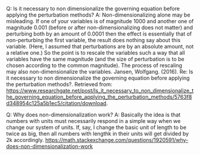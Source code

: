 Q: Is it necessary to non dimensionalize the governing equation before applying the perturbation methods?
A: Non-dimensionalizing alone may be misleading. If one of your variables is of magnitude 1000 and another one of magnitude 0.001 (before or after non-dimensionalizing does not matter) and perturbing both by an amount of 0.0001 then the effect is essentially that of non-perturbing the first variable, the result does nothing say about this variable. (Here, I assumed that perturbations are by an absolute amount, not a relative one.) So the point is to rescale the variables such a way that all variables have the same magnitude (and the size of perturbation is to be chosen according to the common magnitude). The process of rescaling may also non-dimensionalize the variables.
  Jansen, Wolfgang. (2016). Re: Is it necessary to  non dimensionalize the governing equation before applying the perturbation methods?. Retrieved from: https://www.researchgate.net/post/Is_it_necessary_to_non_dimensionalize_the_governing_equation_before_applying_the_perturbation_methods/5763f8d348954c125a5b1ec5/citation/download. 

Q: Why does non-dimensionalization work?
A: Basically the idea is that numbers with units must necessarily respond in a simple way when we change our system of units. If, say, I change the basic unit of length to be twice as big, then all numbers with lengthk in their units will get divided by 2k accordingly.
  https://math.stackexchange.com/questions/1920591/why-does-non-dimensionalization-work
